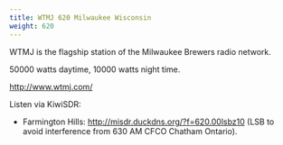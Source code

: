 ```yaml
---
title: WTMJ 620 Milwaukee Wisconsin
weight: 620
---
```

WTMJ is the flagship station of the Milwaukee Brewers radio network.

50000 watts daytime, 10000 watts night time.

http://www.wtmj.com/

Listen via KiwiSDR:

* Farmington Hills: http://misdr.duckdns.org/?f=620.00lsbz10 (LSB to avoid
  interference from 630 AM CFCO Chatham Ontario).

